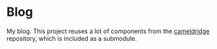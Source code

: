 [cameldridge]: https://github.com/foxfriends/cameldridge

# Blog

My blog. This project reuses a lot of components from the [cameldridge][] repository, which is included as a 
submodule.
